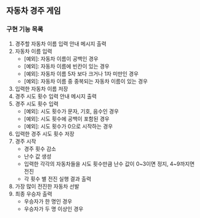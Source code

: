 ## 자동차 경주 게임

### 구현 기능 목록

1. 경주할 자동차 이름 입력 안내 메시지 출력
2. 자동차 이름 입력
    - [예외]: 자동차 이름이 공백인 경우
    - [예외]: 자동차 이름에 빈칸이 있는 경우
    - [예외]: 자동차 이름 5자 보다 크거나 1자 미만인 경우
    - [예외]: 자동차 이름 중 중복되는 자동차 이름이 있는 경우
3. 입력한 자동차 이름 저장
4. 경주 시도 횟수 입력 안내 메시지 출력
5. 경주 시도 횟수 입력
    - [예외]: 시도 횟수가 문자, 기호, 음수인 경우
    - [예외]: 시도 횟수에 공백이 포함된 경우
    - [예외]: 시도 횟수가 0으로 시작하는 경우
6. 입력한 경주 시도 횟수 저장
7. 경주 시작
   - 경주 횟수 감소 
   - 난수 값 생성
   - 입력한 각각의 자동차들을 시도 횟수만큼 난수 값이 0~3이면 정지, 4~9까지면 전진 
   - 각 횟수 별 전진 실행 결과 출력
8. 가장 많이 전진한 자동차 선발
9. 최종 우승자 출력
   - 우승자가 한 명인 경우
   - 우승자가 두 명 이상인 경우
